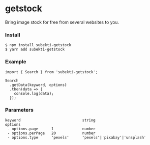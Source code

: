 # getstock

Bring image stock for free from several websites to you.

### Install
```
$ npm install subekti-getstock
$ yarn add subekti-getstock
```

### Example

```
import { Search } from 'subekti-getstock';

Search
  .getData(keyword, options)
  .then(data => {
    console.log(data);
  });

```

### Parameters

```
keyword                            string
options
 - options.page      1             number
 - options.perPage   20            number
 - options.type      'pexels'      'pexels'|'pixabay'|'unsplash'

```
